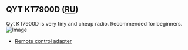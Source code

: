 ## QYT KT7900D ([RU](index_ru.md))
Qyt KT7900D is very tiny and cheap radio. Recommended for beginners.
![Image](https://images-eu.ssl-images-amazon.com/images/I/51PG%2BekxZGL.jpg)

- [Remote control adapter](RemoteControl/README.md)